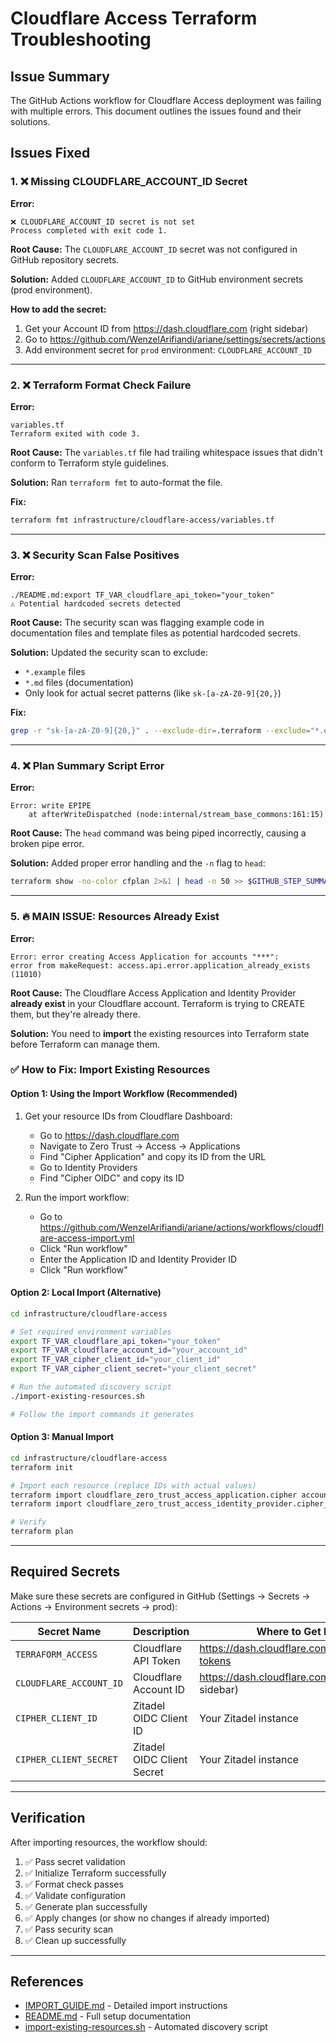 # Cloudflare Access Terraform Troubleshooting

## Issue Summary

The GitHub Actions workflow for Cloudflare Access deployment was failing with multiple errors. This document outlines the issues found and their solutions.

## Issues Fixed

### 1. ❌ Missing CLOUDFLARE_ACCOUNT_ID Secret

**Error:**
```
❌ CLOUDFLARE_ACCOUNT_ID secret is not set
Process completed with exit code 1.
```

**Root Cause:**
The `CLOUDFLARE_ACCOUNT_ID` secret was not configured in GitHub repository secrets.

**Solution:**
Added `CLOUDFLARE_ACCOUNT_ID` to GitHub environment secrets (prod environment).

**How to add the secret:**
1. Get your Account ID from https://dash.cloudflare.com (right sidebar)
2. Go to https://github.com/WenzelArifiandi/ariane/settings/secrets/actions
3. Add environment secret for `prod` environment: `CLOUDFLARE_ACCOUNT_ID`

---

### 2. ❌ Terraform Format Check Failure

**Error:**
```
variables.tf
Terraform exited with code 3.
```

**Root Cause:**
The `variables.tf` file had trailing whitespace issues that didn't conform to Terraform style guidelines.

**Solution:**
Ran `terraform fmt` to auto-format the file.

**Fix:**
```bash
terraform fmt infrastructure/cloudflare-access/variables.tf
```

---

### 3. ❌ Security Scan False Positives

**Error:**
```
./README.md:export TF_VAR_cloudflare_api_token="your_token"
⚠️ Potential hardcoded secrets detected
```

**Root Cause:**
The security scan was flagging example code in documentation files and template files as potential hardcoded secrets.

**Solution:**
Updated the security scan to exclude:
- `*.example` files
- `*.md` files (documentation)
- Only look for actual secret patterns (like `sk-[a-zA-Z0-9]{20,}`)

**Fix:**
```bash
grep -r "sk-[a-zA-Z0-9]{20,}" . --exclude-dir=.terraform --exclude="*.example" --exclude="*.md"
```

---

### 4. ❌ Plan Summary Script Error

**Error:**
```
Error: write EPIPE
    at afterWriteDispatched (node:internal/stream_base_commons:161:15)
```

**Root Cause:**
The `head` command was being piped incorrectly, causing a broken pipe error.

**Solution:**
Added proper error handling and the `-n` flag to `head`:
```bash
terraform show -no-color cfplan 2>&1 | head -n 50 >> $GITHUB_STEP_SUMMARY || echo "Plan details available in artifacts"
```

---

### 5. 🔥 **MAIN ISSUE**: Resources Already Exist

**Error:**
```
Error: error creating Access Application for accounts "***":
error from makeRequest: access.api.error.application_already_exists (11010)
```

**Root Cause:**
The Cloudflare Access Application and Identity Provider **already exist** in your Cloudflare account. Terraform is trying to CREATE them, but they're already there.

**Solution:**
You need to **import** the existing resources into Terraform state before Terraform can manage them.

### ✅ How to Fix: Import Existing Resources

#### Option 1: Using the Import Workflow (Recommended)

1. Get your resource IDs from Cloudflare Dashboard:
   - Go to https://dash.cloudflare.com
   - Navigate to Zero Trust → Access → Applications
   - Find "Cipher Application" and copy its ID from the URL
   - Go to Identity Providers
   - Find "Cipher OIDC" and copy its ID

2. Run the import workflow:
   - Go to https://github.com/WenzelArifiandi/ariane/actions/workflows/cloudflare-access-import.yml
   - Click "Run workflow"
   - Enter the Application ID and Identity Provider ID
   - Click "Run workflow"

#### Option 2: Local Import (Alternative)

```bash
cd infrastructure/cloudflare-access

# Set required environment variables
export TF_VAR_cloudflare_api_token="your_token"
export TF_VAR_cloudflare_account_id="your_account_id"
export TF_VAR_cipher_client_id="your_client_id"
export TF_VAR_cipher_client_secret="your_client_secret"

# Run the automated discovery script
./import-existing-resources.sh

# Follow the import commands it generates
```

#### Option 3: Manual Import

```bash
cd infrastructure/cloudflare-access
terraform init

# Import each resource (replace IDs with actual values)
terraform import cloudflare_zero_trust_access_application.cipher accounts/<ACCOUNT_ID>/<APP_ID>
terraform import cloudflare_zero_trust_access_identity_provider.cipher_oidc accounts/<ACCOUNT_ID>/<IDP_ID>

# Verify
terraform plan
```

---

## Required Secrets

Make sure these secrets are configured in GitHub (Settings → Secrets → Actions → Environment secrets → prod):

| Secret Name                  | Description                            | Where to Get It                                      |
|------------------------------|----------------------------------------|-----------------------------------------------------|
| `TERRAFORM_ACCESS`           | Cloudflare API Token                   | https://dash.cloudflare.com/profile/api-tokens      |
| `CLOUDFLARE_ACCOUNT_ID`      | Cloudflare Account ID                  | https://dash.cloudflare.com (right sidebar)         |
| `CIPHER_CLIENT_ID`           | Zitadel OIDC Client ID                 | Your Zitadel instance                                |
| `CIPHER_CLIENT_SECRET`       | Zitadel OIDC Client Secret             | Your Zitadel instance                                |

---

## Verification

After importing resources, the workflow should:
1. ✅ Pass secret validation
2. ✅ Initialize Terraform successfully
3. ✅ Format check passes
4. ✅ Validate configuration
5. ✅ Generate plan successfully
6. ✅ Apply changes (or show no changes if already imported)
7. ✅ Pass security scan
8. ✅ Clean up successfully

---

## References

- [IMPORT_GUIDE.md](./IMPORT_GUIDE.md) - Detailed import instructions
- [README.md](./README.md) - Full setup documentation
- [import-existing-resources.sh](./import-existing-resources.sh) - Automated discovery script
